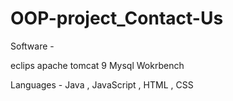 # OOP-project_Contact-Us

Software - 

eclips
apache tomcat 9
Mysql Wokrbench

Languages - Java , JavaScript , HTML , CSS
